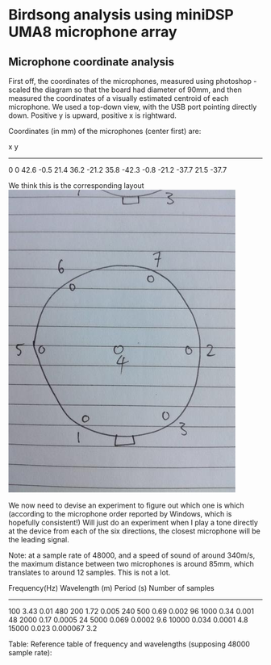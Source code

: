 # Birdsong analysis using miniDSP UMA8 microphone array

## Microphone coordinate analysis
First off, the coordinates of the microphones, measured using photoshop -
scaled the diagram so that the board had diameter of 90mm, and then
measured the coordinates of a visually estimated centroid of each
microphone. We used a top-down view, with the USB port pointing directly
down. Positive y is upward, positive x is rightward.

Coordinates (in mm) of the microphones (center first) are:

x       y
-----   -----
0       0
42.6    -0.5
21.4    36.2
-21.2   35.8
-42.3   -0.8
-21.2   -37.7
21.5    -37.7

We think this is the corresponding layout
![layout](uma8-layout.jpg)

We now need to devise an experiment to figure out which one is which
(according to the microphone order reported by Windows, which is hopefully
consistent!) Will just do an experiment when I play a tone directly at the
device from each of the six directions, the closest microphone will be the
leading signal.

Note: at a sample rate of 48000, and a speed of sound of around 340m/s, the
maximum distance between two microphones is around 85mm, which translates
to around 12 samples. This is not a lot.

Frequency(Hz)   Wavelength (m)  Period (s)  Number of samples
-------------   --------------  ----------  -----------------
100             3.43            0.01        480
200             1.72            0.005       240
500             0.69            0.002       96
1000            0.34            0.001       48
2000            0.17            0.0005      24
5000            0.069           0.0002      9.6
10000           0.034           0.0001      4.8
15000           0.023           0.000067    3.2

Table: Reference table of frequency and wavelengths (supposing 48000 sample rate):


